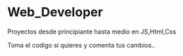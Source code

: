 # Web_Developer
Proyectos desde principiante hasta medio en JS,Html,Css 

Toma el codigo si quieres y comenta tus cambios..
